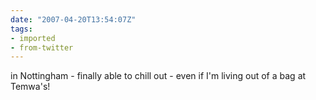 ```yaml
---
date: "2007-04-20T13:54:07Z"
tags:
- imported
- from-twitter
---
```

in Nottingham - finally able to chill out - even if I'm living out of a bag at Temwa's\!
